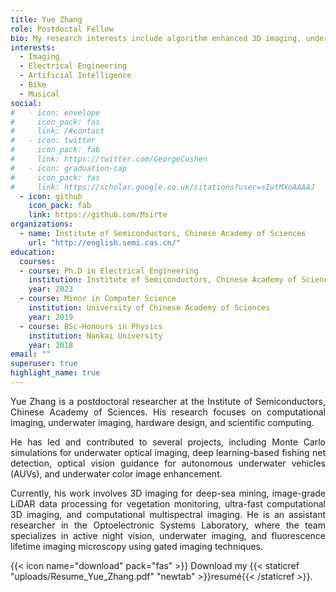 ```yaml
---
title: Yue Zhang
role: Postdoctal Fellow
bio: My research interests include algorithm enhanced 3D imaging, underwater imaging and computer vision
interests:
  - Imaging
  - Electrical Engineering
  - Artificial Intelligence
  - Bike
  - Musical
social:
#   - icon: envelope
#     icon_pack: fas
#     link: /#contact
#   - icon: twitter
#     icon_pack: fab
#     link: https://twitter.com/GeorgeCushen
#   - icon: graduation-cap
#     icon_pack: fas
#     link: https://scholar.google.co.uk/citations?user=sIwtMXoAAAAJ
  - icon: github
    icon_pack: fab
    link: https://github.com/Msirte
organizations:
  - name: Institute of Semiconductors, Chinese Academy of Sciences
    url: "http://english.semi.cas.cn/"
education:
  courses:
  - course: Ph.D in Electrical Engineering
    institution: Institute of Semiconductors, Chinese Academy of Sciences & University of Chinese Academy of Sciences
    year: 2023
  - course: Minor in Computer Science
    institution: University of Chinese Academy of Sciences
    year: 2019
  - course: BSc-Honours in Physics
    institution: Nankai University
    year: 2018
email: ""
superuser: true
highlight_name: true
---
```

<p style=text-align:justify;">
Yue Zhang is a postdoctoral researcher at the Institute of Semiconductors, Chinese Academy of Sciences. His research focuses on computational imaging, underwater imaging, hardware design, and scientific computing.
</p>
<p style=text-align:justify;">
He has led and contributed to several projects, including Monte Carlo simulations for underwater optical imaging, deep learning-based fishing net detection, optical vision guidance for autonomous underwater vehicles (AUVs), and underwater color image enhancement.
</p>
<p style=text-align:justify;">
Currently, his work involves 3D imaging for deep-sea mining, image-grade LiDAR data processing for vegetation monitoring, ultra-fast computational 3D imaging, and computational multispectral imaging. He is an assistant researcher in the Optoelectronic Systems Laboratory, where the team specializes in active night vision, underwater imaging, and fluorescence lifetime imaging microscopy using gated imaging techniques.
</p>

{{< icon name="download" pack="fas" >}} Download my {{< staticref "uploads/Resume_Yue_Zhang.pdf" "newtab" >}}resumé{{< /staticref >}}.